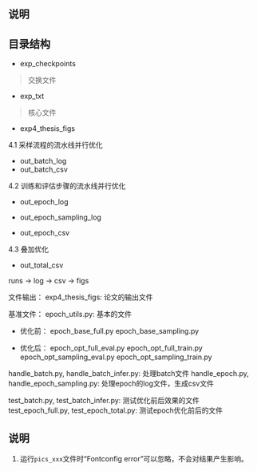## 说明


## 目录结构

- exp_checkpoints
> 交换文件
- exp_txt
> 核心文件

- exp4_thesis_figs

4.1 采样流程的流水线并行优化
- out_batch_log
- out_batch_csv

4.2 训练和评估步骤的流水线并行优化
- out_epoch_log
- out_epoch_sampling_log

- out_epoch_csv

4.3 叠加优化
- out_total_csv

runs -> log -> csv -> figs

文件输出：
exp4_thesis_figs: 论文的输出文件

基准文件：
epoch_utils.py: 基本的文件

- 优化前：
epoch_base_full.py
epoch_base_sampling.py

- 优化后：
epoch_opt_full_eval.py
epoch_opt_full_train.py
epoch_opt_sampling_eval.py
epoch_opt_sampling_train.py


handle_batch.py, handle_batch_infer.py: 处理batch文件
handle_epoch.py, handle_epoch_sampling.py: 处理epoch的log文件，生成csv文件

test_batch.py, test_batch_infer.py: 测试优化前后效果的文件
test_epoch_full.py, test_epoch_total.py: 测试epoch优化前后的文件

## 说明

1. 运行`pics_xxx`文件时“Fontconfig error”可以忽略，不会对结果产生影响。